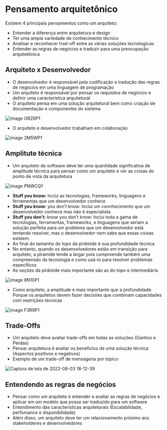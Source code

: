 # Pensamento arquitetônico

Existem 4 principais pensamentos como um arquiteto:
- Entender a diferença entre arquitetura e design
- Ter uma ampla variedade de conhecimento técnico
- Analisar e reconhecer trad-off entre as várias soluções tecnologicas
- Entender as regras de negócios e traduzir para uma preocupação arquitetônica

## Arquiteto x Desenvolvedor

- O desenvolvedor é responsável pela codificação e tradução das regras de negócios em uma linguagem de programação
- Um arquiteto é responsável por pensar os requisitos de negócios e definir uma característica arquitetural
- O arquiteto pensa em uma solução arquitetural bem como criação de documentação e componentes do sistema

![image ORZ6P1](https://user-images.githubusercontent.com/43495376/182480441-d680d639-166c-4ef8-9b30-307f82e58681.png)

- O arquiteto e desenvolvedor trabalham em colaboração

![image 2M5WP1](https://user-images.githubusercontent.com/43495376/182480794-7540eea4-5b02-4c91-bb54-f381b0d0d7ae.png)

## Amplitute técnica

- Um arquiteto de software deve ter uma quantidade significativa de amplitude técnica para pensar
como um arquiteto e ver as coisas do ponto de vista da arquitetura

![image PNWCQ1](https://user-images.githubusercontent.com/43495376/182481376-7687f716-6dd7-458a-be36-94f972b8bcc2.png)

- **Stuff you know:** Inclui as tecnologias, frameworks, linguagens e ferramentas que um desenvolvedor conhece
- **Stuff you know:** you don’t know: Inclui um connhecimento que um desenvolvedor conhece mas não é especialista
- **Stuff you don’t:** know you don’t know: Inclui toda a gama de tecnologias, ferramentas, frameworks,
e linguagens que seriam a solução perfeita para um problema que um desenvolvedor está tentando
resolver, mas o desenvolvedor nem sabe que essas coisas existem.
- Ao final do tamanho do topo da pirâmide é sua profundidade técnica
- No entanto, quando os desenvolvedores estão em transição para arquiteto, a piramide tende a largar pois compreende também uma compreensão da tecnologia
e como usá-lo para resolver problemas específicos
- As seções da pirâmide mais importante são as do topo e intermediária

![image 8N10P1](https://user-images.githubusercontent.com/43495376/182482481-5543abd8-df69-43bd-8004-ab46d8d87d14.png)

- Como arquiteto, a amplitude é mais importante que a profundidade. Porque os arquitetos devem fazer decisões que combinam capacidades com restrições técnicas

![image F3R9P1](https://user-images.githubusercontent.com/43495376/182482936-d595b3e2-40aa-4dc4-b7cd-65cde7b0f263.png)

## Trade-Offs

- Um arquiteto deve avaliar trade-offs em todas as soluções (Ganhos e Perdas)
- Pensar arquitetura é avaliar os beneficios de uma solução técnica (Aspectos positivos e negativos)
- Exemplo de um trade-off de mensageria por tópico

![Captura de tela de 2022-08-03 18-12-39](https://user-images.githubusercontent.com/43495376/182712884-63f796bf-2ff9-47fb-9a54-483be806dd6f.png)

## Entendendo as regras de negócios

- Pensar como um arquiteto é entender e avaliar as regras de negócios e aplicar em um modelo que possa ser traduzido para um software
- Entendimento das características arquiteturais (Escalabilidade, perfomance e disponibilidade)
- Além disso, um arquiteto deve ter um relacionamento próximo aos stakeholderes e desenvolvedores
